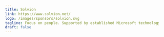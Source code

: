 ```yaml
---
title: Solvion
link: https://www.solvion.net/
logo: /images/sponsors/solvion.svg
tagline: Focus on people. Supported by established Microsoft technology.
draft: false
---
```

